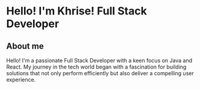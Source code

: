 # Hello! I'm Khrise! Full Stack Developer

## About me

Hello! I'm a passionate Full Stack Developer with a keen focus on Java and React. My journey in the tech world began with a fascination for building solutions that not only perform efficiently but also deliver a compelling user experience.
